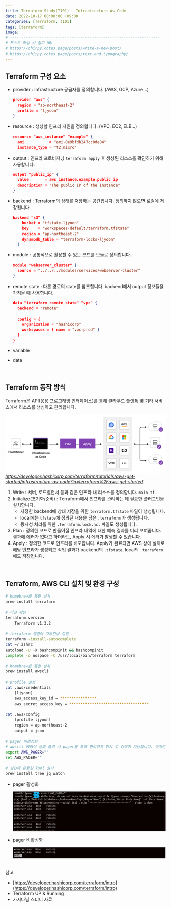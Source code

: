 ```yaml
---
title: Terraform Study(T101) - Infrastructure As Code
date: 2022-10-17 00:00:00 +09:00
categories: [Terraform, t101]
tags: [terraform]
image: 
# ------------------------------------------------------------------
# 포스트 작성 시 참고 URL
# https://chirpy.cotes.page/posts/write-a-new-post/
# https://chirpy.cotes.page/posts/text-and-typography/
---
```


## Terraform 구성 요소

- provider : Infrastructure 공급자를 정의합니다. (AWS, GCP, Azure…)

  ```json
  provider "aws" {
    region = "ap-northeast-2"
    profile = "ljyoon"
  }
  ```

- resource : 생성할 인프라 자원을 정의합니다. (VPC, EC2, ELB…)

  ```json
  resource "aws_instance" "example" {
    ami           = "ami-0e9bfdb247cc8de84"
    instance_type = "t2.micro"
  ```

- output : 인프라 프로비저닝 `terraform apply` 후 생성된 리소스를 확인하기 위해 사용합니다.

  ```json
  output "public_ip" {
    value       = aws_instance.example.public_ip
    description = "The public IP of the Instance"
  }
  ```

- backend : Terraform의 상태를 저장하는 공간입니다. 정의하지 않으면 로컬에 저장됩니다.

  ```json
  backend "s3" {
      bucket = "tfstate-ljyoon"
      key    = "workspaces-default/terraform.tfstate"
      region = "ap-northeast-2"
      dynamodb_table = "terraform-locks-ljyoon"
    }
  ```

- module : 공통적으로 활용할 수 있는 코드를 모듈로 정의합니다.

  ```json
  module "webserver_cluster" {
    source = "../../../modules/services/webserver-cluster"
  }
  ```

- remote state : 다른 경로의 state를 참조합니다. backend에서 output 정보들을 가져올 때 사용합니다.

  ```json
  data "terraform_remote_state" "vpc" {
    backend = "remote" 
  
    config = { 
      organization = "hashicorp" 
      workspaces = { name = "vpc-prod" } 
    }
  }
  ```

- variable

- data

<br>

## Terraform 동작 방식

Terraform은 API(응용 프로그래밍 인터페이스)를 통해 클라우드 플랫폼 및 기타 서비스에서 리소스를 생성하고 관리합니다.

![Untitled](/assets/img/posts/image-20221017163033190.png)
_https://developer.hashicorp.com/terraform/tutorials/aws-get-started/infrastructure-as-code?in=terraform%2Faws-get-started_


1. Write : 서버, 로드밸런서 등과 같은 인프라 내 리소스를 정의합니다. `main.tf`
2. Initialize(초기화/준비) : Terraform에서 인프라를 관리하는 데 필요한 플러그인을 설치합니다.
   - 지정한 backend에 상태 저장을 위한 `terraform.tfstate` 파일이 생성됩니다.
   - local에는 `tfstate`에 정의된 내용을 담은 `.terraform` 가 생성됩니다.
   - 동시성 처리를 위한 `.terraform.lock.hcl` 파일도 생성됩니다.
3. Plan : 정의한 코드로 만들어질 인프라 내역에 대한 예측 결과를 미리 보여줍니다. 결과에 에러가 없다고 하더라도, Apply 시 에러가 발생할 수 있습니다.
4. Apply : 정의한 코드로 인프라를 배포합니다. Apply가 완료되면 AWS 상에 실제로 해당 인프라가 생성되고 작업 결과가 backend의 `.tfstate`, local의 `.terraform` 에도 저장됩니다.

<br>

## Terraform, AWS CLI 설치 및 환경 구성

```bash
# homebrew를 통한 설치
brew install terraform

# 버전 확인
terraform version
	Terraform v1.3.2

# terraform 명령어 자동완성 설정
terraform -install-autocomplete
cat ~/.zshrc
autoload -U +X bashcompinit && bashcompinit
complete -o nospace -C /usr/local/bin/terraform terraform

# homebrew를 통한 설치
brew install awscli

# profile 설정
cat .aws/credentials
	[ljyoon]
	aws_access_key_id = ****************
	aws_secret_access_key = ***********************************

cat .aws/config
	[profile ljyoon]
	region = ap-northeast-2
	output = json

# pager 비활성화 
# awscli 명령어 결과 출력 시 pager를 통해 편리하게 읽기 및 검색이 가능합니다. 하지만 단순히 결과 출력만 필요한 경우 불편하므로 비활성화합니다.
export AWS_PAGER=""
set AWS_PAGER=""

# 실습에 유용한 Tool 설치
brew install tree jq watch
```

- pager 활성화

  ![Untitled](/assets/img/posts/image-20221017163033191.png)

- pager 비활성화

  ![Untitled](/assets/img/posts/image-20221017163033192.png)

<br>참고

- [https://developer.hashicorp.com/terraform/intro](https://developer.hashicorp.com/terraform/intro)
- Terraform UP & Running
- 가시다님 스터디 자료
